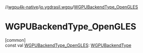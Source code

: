 //[wgpu4k-native](../../index.md)/[io.ygdrasil.wgpu](index.md)/[WGPUBackendType_OpenGLES](-w-g-p-u-backend-type_-open-g-l-e-s.md)

# WGPUBackendType_OpenGLES

[common]\
const val [WGPUBackendType_OpenGLES](-w-g-p-u-backend-type_-open-g-l-e-s.md): [WGPUBackendType](-w-g-p-u-backend-type/index.md)